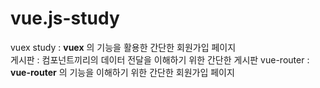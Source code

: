 # vue.js-study

vuex study : **vuex** 의 기능을 활용한 간단한 회원가입 페이지  
게시판 : 컴포넌트끼리의 데이터 전달을 이해하기 위한 간단한 게시판 
vue-router : **vue-router** 의 기능을 이해하기 위한 간단한 회원가입 페이지
